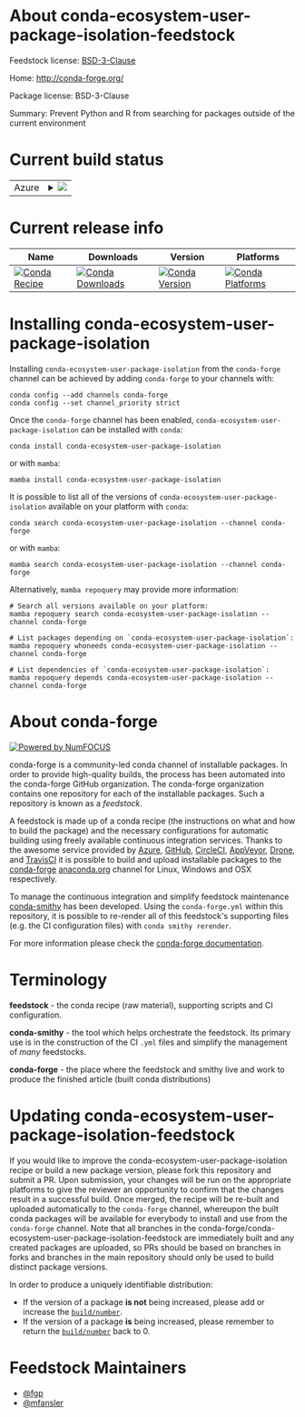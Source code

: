 About conda-ecosystem-user-package-isolation-feedstock
======================================================

Feedstock license: [BSD-3-Clause](https://github.com/conda-forge/conda-ecosystem-user-package-isolation-feedstock/blob/main/LICENSE.txt)

Home: http://conda-forge.org/

Package license: BSD-3-Clause

Summary: Prevent Python and R from searching for packages outside of the current environment

Current build status
====================


<table>
    
  <tr>
    <td>Azure</td>
    <td>
      <details>
        <summary>
          <a href="https://dev.azure.com/conda-forge/feedstock-builds/_build/latest?definitionId=6374&branchName=main">
            <img src="https://dev.azure.com/conda-forge/feedstock-builds/_apis/build/status/conda-ecosystem-user-package-isolation-feedstock?branchName=main">
          </a>
        </summary>
        <table>
          <thead><tr><th>Variant</th><th>Status</th></tr></thead>
          <tbody><tr>
              <td>linux_64</td>
              <td>
                <a href="https://dev.azure.com/conda-forge/feedstock-builds/_build/latest?definitionId=6374&branchName=main">
                  <img src="https://dev.azure.com/conda-forge/feedstock-builds/_apis/build/status/conda-ecosystem-user-package-isolation-feedstock?branchName=main&jobName=linux&configuration=linux%20linux_64_" alt="variant">
                </a>
              </td>
            </tr><tr>
              <td>linux_aarch64</td>
              <td>
                <a href="https://dev.azure.com/conda-forge/feedstock-builds/_build/latest?definitionId=6374&branchName=main">
                  <img src="https://dev.azure.com/conda-forge/feedstock-builds/_apis/build/status/conda-ecosystem-user-package-isolation-feedstock?branchName=main&jobName=linux&configuration=linux%20linux_aarch64_" alt="variant">
                </a>
              </td>
            </tr><tr>
              <td>linux_ppc64le</td>
              <td>
                <a href="https://dev.azure.com/conda-forge/feedstock-builds/_build/latest?definitionId=6374&branchName=main">
                  <img src="https://dev.azure.com/conda-forge/feedstock-builds/_apis/build/status/conda-ecosystem-user-package-isolation-feedstock?branchName=main&jobName=linux&configuration=linux%20linux_ppc64le_" alt="variant">
                </a>
              </td>
            </tr><tr>
              <td>osx_64</td>
              <td>
                <a href="https://dev.azure.com/conda-forge/feedstock-builds/_build/latest?definitionId=6374&branchName=main">
                  <img src="https://dev.azure.com/conda-forge/feedstock-builds/_apis/build/status/conda-ecosystem-user-package-isolation-feedstock?branchName=main&jobName=osx&configuration=osx%20osx_64_" alt="variant">
                </a>
              </td>
            </tr><tr>
              <td>osx_arm64</td>
              <td>
                <a href="https://dev.azure.com/conda-forge/feedstock-builds/_build/latest?definitionId=6374&branchName=main">
                  <img src="https://dev.azure.com/conda-forge/feedstock-builds/_apis/build/status/conda-ecosystem-user-package-isolation-feedstock?branchName=main&jobName=osx&configuration=osx%20osx_arm64_" alt="variant">
                </a>
              </td>
            </tr><tr>
              <td>win_64</td>
              <td>
                <a href="https://dev.azure.com/conda-forge/feedstock-builds/_build/latest?definitionId=6374&branchName=main">
                  <img src="https://dev.azure.com/conda-forge/feedstock-builds/_apis/build/status/conda-ecosystem-user-package-isolation-feedstock?branchName=main&jobName=win&configuration=win%20win_64_" alt="variant">
                </a>
              </td>
            </tr>
          </tbody>
        </table>
      </details>
    </td>
  </tr>
</table>

Current release info
====================

| Name | Downloads | Version | Platforms |
| --- | --- | --- | --- |
| [![Conda Recipe](https://img.shields.io/badge/recipe-conda--ecosystem--user--package--isolation-green.svg)](https://anaconda.org/conda-forge/conda-ecosystem-user-package-isolation) | [![Conda Downloads](https://img.shields.io/conda/dn/conda-forge/conda-ecosystem-user-package-isolation.svg)](https://anaconda.org/conda-forge/conda-ecosystem-user-package-isolation) | [![Conda Version](https://img.shields.io/conda/vn/conda-forge/conda-ecosystem-user-package-isolation.svg)](https://anaconda.org/conda-forge/conda-ecosystem-user-package-isolation) | [![Conda Platforms](https://img.shields.io/conda/pn/conda-forge/conda-ecosystem-user-package-isolation.svg)](https://anaconda.org/conda-forge/conda-ecosystem-user-package-isolation) |

Installing conda-ecosystem-user-package-isolation
=================================================

Installing `conda-ecosystem-user-package-isolation` from the `conda-forge` channel can be achieved by adding `conda-forge` to your channels with:

```
conda config --add channels conda-forge
conda config --set channel_priority strict
```

Once the `conda-forge` channel has been enabled, `conda-ecosystem-user-package-isolation` can be installed with `conda`:

```
conda install conda-ecosystem-user-package-isolation
```

or with `mamba`:

```
mamba install conda-ecosystem-user-package-isolation
```

It is possible to list all of the versions of `conda-ecosystem-user-package-isolation` available on your platform with `conda`:

```
conda search conda-ecosystem-user-package-isolation --channel conda-forge
```

or with `mamba`:

```
mamba search conda-ecosystem-user-package-isolation --channel conda-forge
```

Alternatively, `mamba repoquery` may provide more information:

```
# Search all versions available on your platform:
mamba repoquery search conda-ecosystem-user-package-isolation --channel conda-forge

# List packages depending on `conda-ecosystem-user-package-isolation`:
mamba repoquery whoneeds conda-ecosystem-user-package-isolation --channel conda-forge

# List dependencies of `conda-ecosystem-user-package-isolation`:
mamba repoquery depends conda-ecosystem-user-package-isolation --channel conda-forge
```


About conda-forge
=================

[![Powered by
NumFOCUS](https://img.shields.io/badge/powered%20by-NumFOCUS-orange.svg?style=flat&colorA=E1523D&colorB=007D8A)](https://numfocus.org)

conda-forge is a community-led conda channel of installable packages.
In order to provide high-quality builds, the process has been automated into the
conda-forge GitHub organization. The conda-forge organization contains one repository
for each of the installable packages. Such a repository is known as a *feedstock*.

A feedstock is made up of a conda recipe (the instructions on what and how to build
the package) and the necessary configurations for automatic building using freely
available continuous integration services. Thanks to the awesome service provided by
[Azure](https://azure.microsoft.com/en-us/services/devops/), [GitHub](https://github.com/),
[CircleCI](https://circleci.com/), [AppVeyor](https://www.appveyor.com/),
[Drone](https://cloud.drone.io/welcome), and [TravisCI](https://travis-ci.com/)
it is possible to build and upload installable packages to the
[conda-forge](https://anaconda.org/conda-forge) [anaconda.org](https://anaconda.org/)
channel for Linux, Windows and OSX respectively.

To manage the continuous integration and simplify feedstock maintenance
[conda-smithy](https://github.com/conda-forge/conda-smithy) has been developed.
Using the ``conda-forge.yml`` within this repository, it is possible to re-render all of
this feedstock's supporting files (e.g. the CI configuration files) with ``conda smithy rerender``.

For more information please check the [conda-forge documentation](https://conda-forge.org/docs/).

Terminology
===========

**feedstock** - the conda recipe (raw material), supporting scripts and CI configuration.

**conda-smithy** - the tool which helps orchestrate the feedstock.
                   Its primary use is in the construction of the CI ``.yml`` files
                   and simplify the management of *many* feedstocks.

**conda-forge** - the place where the feedstock and smithy live and work to
                  produce the finished article (built conda distributions)


Updating conda-ecosystem-user-package-isolation-feedstock
=========================================================

If you would like to improve the conda-ecosystem-user-package-isolation recipe or build a new
package version, please fork this repository and submit a PR. Upon submission,
your changes will be run on the appropriate platforms to give the reviewer an
opportunity to confirm that the changes result in a successful build. Once
merged, the recipe will be re-built and uploaded automatically to the
`conda-forge` channel, whereupon the built conda packages will be available for
everybody to install and use from the `conda-forge` channel.
Note that all branches in the conda-forge/conda-ecosystem-user-package-isolation-feedstock are
immediately built and any created packages are uploaded, so PRs should be based
on branches in forks and branches in the main repository should only be used to
build distinct package versions.

In order to produce a uniquely identifiable distribution:
 * If the version of a package **is not** being increased, please add or increase
   the [``build/number``](https://docs.conda.io/projects/conda-build/en/latest/resources/define-metadata.html#build-number-and-string).
 * If the version of a package **is** being increased, please remember to return
   the [``build/number``](https://docs.conda.io/projects/conda-build/en/latest/resources/define-metadata.html#build-number-and-string)
   back to 0.

Feedstock Maintainers
=====================

* [@fgp](https://github.com/fgp/)
* [@mfansler](https://github.com/mfansler/)

